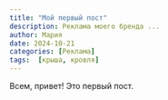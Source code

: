 ```yaml
---
title: "Мой первый пост"
description: Реклама моего бренда ...
author: Мария
date: 2024-10-21
categories: [Реклама]  
tags:  [крыша, кровля]
---
```


Всем, привет! Это первый пост.
